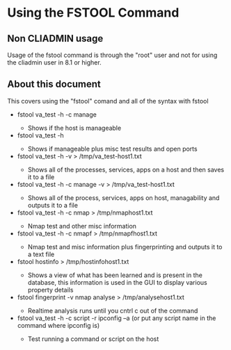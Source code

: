 # Using the FSTOOL Command

## Non CLIADMIN usage
Usage of the fstool command is through the "root" user and not for using the cliadmin user in 8.1 or higher.

## About this document
This covers using the "fstool" comand and all of the syntax with fstool
- fstool va_test -h <ip address> -c manage
    - Shows if the host is manageable
- fstool va_test -h <ip address> 
    - Shows if manageable plus misc test results and open ports
- fstool va_test -h <ip address> -v > /tmp/va_test-host1.txt
    - Shows all of the processes, services, apps on a host and then saves it to a file
- fstool va_test -h <ip address> -c manage -v > /tmp/va_test-host1.txt
    - Shows all of the process, services, apps on host, managability and outputs it to a file
- fstool va_test -h <ip address> -c nmap  > /tmp/nmaphost1.txt
    - Nmap test and other misc information
- fstool va_test -h <ip address> -c nmapf  > /tmp/nmapfhost1.txt
    - Nmap test and misc information plus fingerprinting and outputs it to a text file
- fstool hostinfo <ip address> > /tmp/hostinfohost1.txt
    - Shows a view of what has been learned and is present in the database, this information is used in the GUI to display various property details
- fstool fingerprint -v nmap analyse <ip address>  > /tmp/analysehost1.txt   
    - Realtime analysis runs until you cntrl c out of the command
- fstool va_test -h <host ip> -c script -r ipconfig –a (or put any script name in the command where ipconfig is)
    - Test running a command or script on the host

